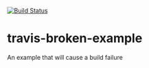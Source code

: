 [![Build Status](https://travis-ci.com/argus-hongjie/travis-broken-example.svg?branch=master)](https://travis-ci.com/argus-hongjie/travis-broken-example)


# travis-broken-example

An example that will cause a build failure

